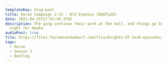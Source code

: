 ```yaml
---
templateKey: blog-post
title: Keran Campaign 2:23 - Old Enemies [BOOTLEG]
date: 2021-04-25T17:52:49.370Z
description: The gang continue their work at the ball, and things go bump in the
  night for Hawke.
audioPost: true
file: https://files.fourmenandadwarf.com/file/Knights-Of-Sesh-episodes/Season_2/Keran-34.mp3
tags:
  - Keran
  - Season 2
  - Bootleg
---
```

